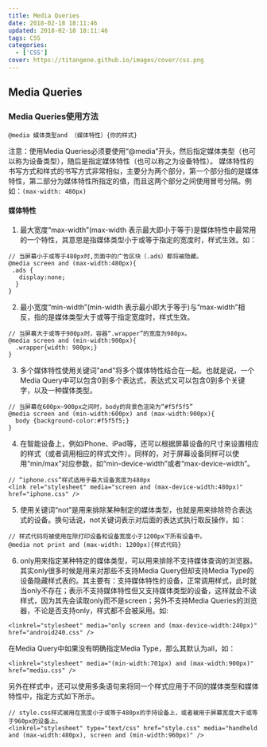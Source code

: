 ```yaml
---
title: Media Queries
date: 2018-02-18 18:11:46
updated: 2018-02-18 18:11:46
tags: CSS
categories: 
  - ['CSS']
cover: https://titangene.github.io/images/cover/css.png
---
```

## Media Queries 
### Media Queries使用方法
```
@media 媒体类型and （媒体特性）{你的样式}
```
注意：使用Media Queries必须要使用“@media”开头，然后指定媒体类型（也可以称为设备类型），随后是指定媒体特性（也可以称之为设备特性）。 媒体特性的书写方式和样式的书写方式非常相似，主要分为两个部分，第一个部分指的是媒体特性，第二部分为媒体特性所指定的值，而且这两个部分之间使用冒号分隔。例如：`(max-width: 480px)`

#### 媒体特性
1. 最大宽度“max-width”(max-width 表示最大即小于等于)是媒体特性中最常用的一个特性，其意思是指媒体类型小于或等于指定的宽度时，样式生效。如：
```
// 当屏幕小于或等于480px时,页面中的广告区块（.ads）都将被隐藏。
@media screen and (max-width:480px){
 .ads {
   display:none;
  }
}
```

2. 最小宽度“min-width”(min-width 表示最小即大于等于)与“max-width”相反，指的是媒体类型大于或等于指定宽度时，样式生效。
```
// 当屏幕大于或等于900px时，容器“.wrapper”的宽度为980px。
@media screen and (min-width:900px){
  .wrapper{width: 980px;}
}
```

3. 多个媒体特性使用关键词"and"将多个媒体特性结合在一起。也就是说，一个Media Query中可以包含0到多个表达式，表达式又可以包含0到多个关键字，以及一种媒体类型。
```
// 当屏幕在600px~900px之间时，body的背景色渲染为“#f5f5f5”
@media screen and (min-width:600px) and (max-width:900px){
  body {background-color:#f5f5f5;}
}
```
4. 在智能设备上，例如iPhone、iPad等，还可以根据屏幕设备的尺寸来设置相应的样式（或者调用相应的样式文件）。同样的，对于屏幕设备同样可以使用“min/max”对应参数，如“min-device-width”或者“max-device-width”。
```
// “iphone.css”样式适用于最大设备宽度为480px
<link rel="stylesheet" media="screen and (max-device-width:480px)" href="iphone.css" />
```
5. 使用关键词“not”是用来排除某种制定的媒体类型，也就是用来排除符合表达式的设备。换句话说，not关键词表示对后面的表达式执行取反操作，如：
```
// 样式代码将被使用在除打印设备和设备宽度小于1200px下所有设备中。
@media not print and (max-width: 1200px){样式代码}
```
6. only用来指定某种特定的媒体类型，可以用来排除不支持媒体查询的浏览器。其实only很多时候是用来对那些不支持Media Query但却支持Media Type的设备隐藏样式表的。其主要有：支持媒体特性的设备，正常调用样式，此时就当only不存在；表示不支持媒体特性但又支持媒体类型的设备，这样就会不读样式，因为其先会读取only而不是screen；另外不支持Media Queries的浏览器，不论是否支持only，样式都不会被采用。如:
```
<linkrel="stylesheet" media="only screen and (max-device-width:240px)" href="android240.css" />
```
在Media Query中如果没有明确指定Media Type，那么其默认为all，如：
```
<linkrel="stylesheet" media="(min-width:701px) and (max-width:900px)" href="mediu.css" />
```
另外在样式中，还可以使用多条语句来将同一个样式应用于不同的媒体类型和媒体特性中，指定方式如下所示。
```
// style.css样式被用在宽度小于或等于480px的手持设备上，或者被用于屏幕宽度大于或等于960px的设备上。
<linkrel="stylesheet" type="text/css" href="style.css" media="handheld and (max-width:480px), screen and (min-width:960px)" />
```